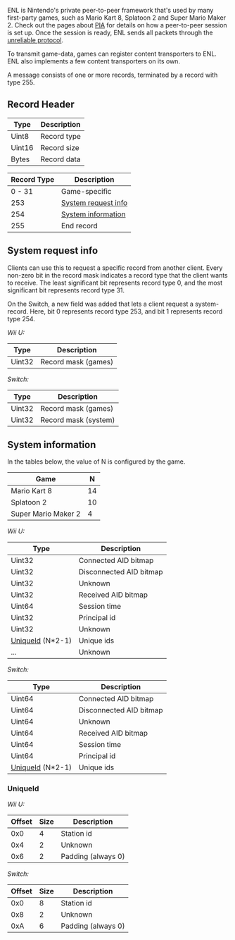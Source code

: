 ENL is Nintendo's private peer-to-peer framework that's used by many first-party games, such as Mario Kart 8, Splatoon 2 and Super Mario Maker 2. Check out the pages about [PIA](PIA-Overview) for details on how a peer-to-peer session is set up. Once the session is ready, ENL sends all packets through the [unreliable protocol](Unreliable-Protocol).

To transmit game-data, games can register content transporters to ENL. ENL also implements a few content transporters on its own.

A message consists of one or more records, terminated by a record with type 255.

## Record Header
| Type | Description |
| --- | --- |
| Uint8 | Record type |
| Uint16 | Record size |
| Bytes | Record data |

| Record Type | Description |
| --- | --- |
| 0 - 31 | Game-specific |
| 253 | [System request info](#system-request-info) |
| 254 | [System information](#system-information) |
| 255 | End record |

## System request info
Clients can use this to request a specific record from another client. Every non-zero bit in the record mask indicates a record type that the client wants to receive. The least significant bit represents record type 0, and the most significant bit represents record type 31.

On the Switch, a new field was added that lets a client request a system-record. Here, bit 0 represents record type 253, and bit 1 represents record type 254.

*Wii U:*

| Type | Description |
| --- | --- |
| Uint32 | Record mask (games) |

*Switch:*

| Type | Description |
| --- | --- |
| Uint32 | Record mask (games) |
| Uint32 | Record mask (system) |

## System information
In the tables below, the value of N is configured by the game.

| Game | N |
| --- | --- |
| Mario Kart 8 | 14 |
| Splatoon 2 | 10 |
| Super Mario Maker 2 | 4 |

*Wii U:*

| Type | Description |
| --- | --- |
| Uint32 | Connected AID bitmap |
| Uint32 | Disconnected AID bitmap |
| Uint32 | Unknown |
| Uint32 | Received AID bitmap |
| Uint64 | Session time |
| Uint32 | Principal id |
| Uint32 | Unknown |
| [UniqueId](#uniqueid) (N*2-1) | Unique ids |
| ... | Unknown |

*Switch:*

| Type | Description |
| --- | --- |
| Uint64 | Connected AID bitmap |
| Uint64 | Disconnected AID bitmap |
| Uint64 | Unknown |
| Uint64 | Received AID bitmap |
| Uint64 | Session time |
| Uint64 | Principal id |
| [UniqueId](#uniqueid) (N*2-1) | Unique ids |

### UniqueId
*Wii U:*

| Offset | Size | Description |
| --- | --- | --- |
| 0x0 | 4 | Station id |
| 0x4 | 2 | Unknown |
| 0x6 | 2 | Padding (always 0) |

*Switch:*

| Offset | Size | Description |
| --- | --- | --- |
| 0x0 | 8 | Station id |
| 0x8 | 2 | Unknown |
| 0xA | 6 | Padding (always 0) |
